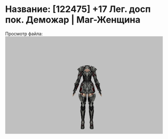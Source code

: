 # Название: [122475] +17 Лег. досп пок. Деможар | Маг-Женщина

Просмотр файла:
![p050034.png](p050034.png)